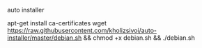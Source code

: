 auto installer

apt-get install ca-certificates
wget https://raw.githubusercontent.com/kholizsivoi/auto-installer/master/debian.sh && chmod +x debian.sh && ./debian.sh
